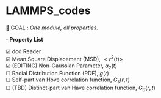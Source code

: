 # LAMMPS_codes

🐸 GOAL : *One module, all properties.*

**- Property List**  
  
☑︎ dcd Reader  
☑︎ Mean Square Displacement (MSD), $<r^2(t)>$  
☑︎ (EDITING) Non-Gaussian Parameter, $\alpha_2(t)$  
☐ Radial Distribution Function (RDF), $g(r)$  
☐ Self-part van Hove correlation function, $G_s(r,t)$  
☐ (TBD) Distinct-part van Have correlation function, $G_d(r,t)$  

